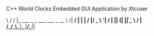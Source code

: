 C++ World Clocks Embedded GUI Application by Xtcuser

\ \/ / |_ ___ _   _ ___  ___ _ __ 
 \  /| __/ __| | | / __|/ _ \ '__|
 /  \| || (__| |_| \__ \  __/ |   
/_/\_\\__\___|\__,_|___/\___|_|
